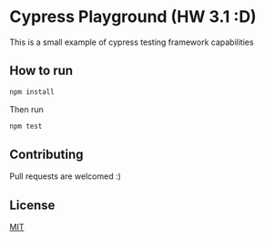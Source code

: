 # Cypress Playground (HW 3.1 :D)

This is a small example of cypress testing framework capabilities

## How to run

```bash
npm install
```

Then run

```bash
npm test
```

## Contributing
Pull requests are welcomed :)
## License
[MIT](https://choosealicense.com/licenses/mit/)
